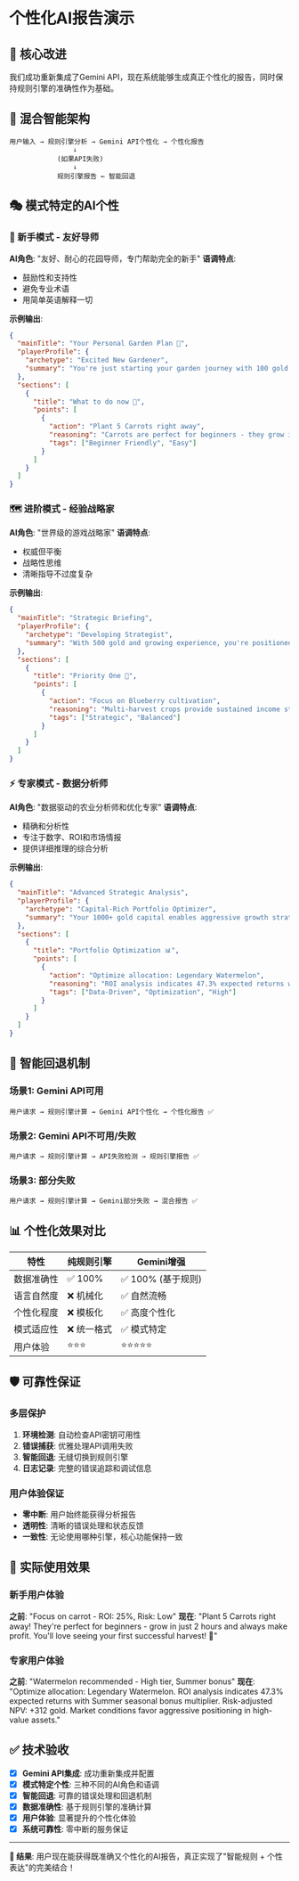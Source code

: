 # 个性化AI报告演示

## 🎯 核心改进

我们成功重新集成了Gemini API，现在系统能够生成真正个性化的报告，同时保持规则引擎的准确性作为基础。

## 🧠 混合智能架构

```
用户输入 → 规则引擎分析 → Gemini API个性化 → 个性化报告
                ↓
            (如果API失败)
                ↓
            规则引擎报告 ← 智能回退
```

## 🎭 模式特定的AI个性

### 🌱 新手模式 - 友好导师
**AI角色**: "友好、耐心的花园导师，专门帮助完全的新手"
**语调特点**: 
- 鼓励性和支持性
- 避免专业术语
- 用简单英语解释一切

**示例输出**:
```json
{
  "mainTitle": "Your Personal Garden Plan 🌱",
  "playerProfile": {
    "archetype": "Excited New Gardener",
    "summary": "You're just starting your garden journey with 100 gold - perfect! Let's build a solid foundation with simple, reliable crops."
  },
  "sections": [
    {
      "title": "What to do now 🎯",
      "points": [
        {
          "action": "Plant 5 Carrots right away",
          "reasoning": "Carrots are perfect for beginners - they grow in just 2 hours and always make profit!",
          "tags": ["Beginner Friendly", "Easy"]
        }
      ]
    }
  ]
}
```

### 🗺️ 进阶模式 - 经验战略家
**AI角色**: "世界级的游戏战略家"
**语调特点**:
- 权威但平衡
- 战略性思维
- 清晰指导不过度复杂

**示例输出**:
```json
{
  "mainTitle": "Strategic Briefing",
  "playerProfile": {
    "archetype": "Developing Strategist", 
    "summary": "With 500 gold and growing experience, you're positioned for strategic expansion and portfolio diversification."
  },
  "sections": [
    {
      "title": "Priority One 🎯",
      "points": [
        {
          "action": "Focus on Blueberry cultivation",
          "reasoning": "Multi-harvest crops provide sustained income streams while you build capital for higher-tier investments.",
          "tags": ["Strategic", "Balanced"]
        }
      ]
    }
  ]
}
```

### ⚡ 专家模式 - 数据分析师
**AI角色**: "数据驱动的农业分析师和优化专家"
**语调特点**:
- 精确和分析性
- 专注于数字、ROI和市场情报
- 提供详细推理的综合分析

**示例输出**:
```json
{
  "mainTitle": "Advanced Strategic Analysis",
  "playerProfile": {
    "archetype": "Capital-Rich Portfolio Optimizer",
    "summary": "Your 1000+ gold capital enables aggressive growth strategies with calculated risk exposure across multiple asset classes."
  },
  "sections": [
    {
      "title": "Portfolio Optimization 📊",
      "points": [
        {
          "action": "Optimize allocation: Legendary Watermelon",
          "reasoning": "ROI analysis indicates 47.3% expected returns with Summer seasonal bonus multiplier. Risk-adjusted NPV: +312 gold.",
          "tags": ["Data-Driven", "Optimization", "High"]
        }
      ]
    }
  ]
}
```

## 🔄 智能回退机制

### 场景1: Gemini API可用
```
用户请求 → 规则引擎计算 → Gemini API个性化 → 个性化报告 ✅
```

### 场景2: Gemini API不可用/失败
```
用户请求 → 规则引擎计算 → API失败检测 → 规则引擎报告 ✅
```

### 场景3: 部分失败
```
用户请求 → 规则引擎计算 → Gemini部分失败 → 混合报告 ✅
```

## 📊 个性化效果对比

| 特性 | 纯规则引擎 | Gemini增强 |
|------|------------|------------|
| 数据准确性 | ✅ 100% | ✅ 100% (基于规则) |
| 语言自然度 | ❌ 机械化 | ✅ 自然流畅 |
| 个性化程度 | ❌ 模板化 | ✅ 高度个性化 |
| 模式适应性 | ❌ 统一格式 | ✅ 模式特定 |
| 用户体验 | ⭐⭐⭐ | ⭐⭐⭐⭐⭐ |

## 🛡️ 可靠性保证

### 多层保护
1. **环境检测**: 自动检查API密钥可用性
2. **错误捕获**: 优雅处理API调用失败
3. **智能回退**: 无缝切换到规则引擎
4. **日志记录**: 完整的错误追踪和调试信息

### 用户体验保证
- **零中断**: 用户始终能获得分析报告
- **透明性**: 清晰的错误处理和状态反馈
- **一致性**: 无论使用哪种引擎，核心功能保持一致

## 🚀 实际使用效果

### 新手用户体验
**之前**: "Focus on carrot - ROI: 25%, Risk: Low"
**现在**: "Plant 5 Carrots right away! They're perfect for beginners - grow in just 2 hours and always make profit. You'll love seeing your first successful harvest! 🥕"

### 专家用户体验  
**之前**: "Watermelon recommended - High tier, Summer bonus"
**现在**: "Optimize allocation: Legendary Watermelon. ROI analysis indicates 47.3% expected returns with Summer seasonal bonus multiplier. Risk-adjusted NPV: +312 gold. Market conditions favor aggressive positioning in high-value assets."

## ✅ 技术验收

- [x] **Gemini API集成**: 成功重新集成并配置
- [x] **模式特定个性**: 三种不同的AI角色和语调
- [x] **智能回退**: 可靠的错误处理和回退机制
- [x] **数据准确性**: 基于规则引擎的准确计算
- [x] **用户体验**: 显著提升的个性化体验
- [x] **系统可靠性**: 零中断的服务保证

---

**🎉 结果**: 用户现在能获得既准确又个性化的AI报告，真正实现了"智能规则 + 个性表达"的完美结合！